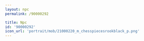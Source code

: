 ```yaml
---
layout: npc
permalink: /90000292

title: Npc
id: '90000292'
icon_url: 'portrait/mob/21000220_m_chesspiecesrookblack_p.png'
---
```


